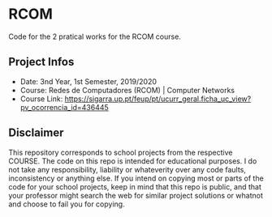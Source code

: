 # RCOM
Code for the 2 pratical works for the RCOM course.

## Project Infos
* Date: 3nd Year, 1st Semester, 2019/2020
* Course: Redes de Computadores (RCOM) | Computer Networks
* Course Link: https://sigarra.up.pt/feup/pt/ucurr_geral.ficha_uc_view?pv_ocorrencia_id=436445

## Disclaimer
This repository corresponds to school projects from the respective COURSE. The code on this repo is intended for educational purposes. I do not take any responsibility, liability or whateverity over any code faults, inconsistency or anything else. If you intend on copying most or parts of the code for your school projects, keep in mind that this repo is public, and that your professor might search the web for similar project solutions or whatnot and choose to fail you for copying.
